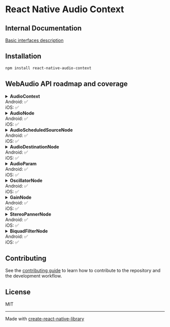 # React Native Audio Context

## Internal Documentation

[Basic interfaces description](./internal-docs/basic-interfaces.md)

## Installation

```sh
npm install react-native-audio-context
```

## WebAudio API roadmap and coverage

<details>
  <summary><b>AudioContext</b><br/> Android: ✅ <br/>iOS: ✅</summary>

| Method / Property     | iOS | Android |
| --------------------- | --- | ------- |
| 🔹 destination        | ✅  | ✅      |
| 🔹 sampleRate         | ✅  | ✅      |
| 🔹 state              | ✅  | ✅      |
| 🔹 currentTime        | ✅  | ✅      |
| 🔘 createGain         | ✅  | ✅      |
| 🔘 createOscillator   | ✅  | ✅      |
| 🔘 createStereoPanner | ✅  | ✅      |
| 🔘 createBiquadFilter | ✅  | ✅      |
| 🔘 close              | ✅  | ✅      |

</details>

<details>
  <summary><b>AudioNode</b><br/> Android: ✅ <br />iOS: ✅</summary>

| Method / Property        | iOS | Android |
| ------------------------ | --- | ------- |
| 🔹context                | ✅  | ✅      |
| 🔹numberOfInputs         | ✅  | ✅      |
| 🔹numberOfOutputs        | ✅  | ✅      |
| 🔹channelCount           | ⌛  | ✅      |
| 🔹channelCountMode       | ⌛  | ⌛      |
| 🔹channelInterpretation  | ⌛  | ⌛      |
| 🔘connect                | ✅  | ✅      |
| 🔘disconnect             | ✅  | ✅      |

</details>

<details>
  <summary><b>AudioScheduledSourceNode</b><br/> Android: ✅ <br />iOS: ✅</summary>

| Method / Property | iOS | Android |
| ----------------- | --- | ------- |
| 🔘start           | ✅  | ✅      |
| 🔘stop            | ✅  | ✅      |

</details>

<details>
  <summary><b>AudioDestinationNode</b><br/> Android: ✅ <br />iOS: ✅</summary>

| Method / Property | iOS | Android |
| ----------------- | --- | ------- |

</details>

<details>
  <summary><b>AudioParam</b><br/> Android: ✅ <br />iOS: ✅</summary>

| Method / Property              | iOS | Android |
| ------------------------------ | --- | ------- |
| 🔹value                        | ✅  | ✅      |
| 🔹defaultValue                 | ✅  | ✅      |
| 🔹minValue                     | ✅  | ✅      |
| 🔹maxValue                     | ✅  | ✅      |
| 🔘setValueAtTime               | ✅  | ✅      |
| 🔘linearRampToValueAtTime      | ✅  | ✅      |
| 🔘exponentialRampToValueAtTime | ✅  | ✅      |

</details>

<details>
  <summary><b>OscillatorNode</b><br/> Android: ✅ <br />iOS: ✅</summary>

| Method / Property | iOS | Android |
| ----------------- | --- | ------- |
| 🔹frequency       | ✅  | ✅      |
| 🔹detune          | ✅  | ✅      |
| 🔹type            | ✅  | ✅      |

</details>

<details>
  <summary><b>GainNode</b><br/> Android: ✅ <br />iOS: ✅</summary>

| Method / Property | iOS | Android |
| ----------------- | --- | ------- |
| 🔹gain            | ✅  | ✅      |

</details>

<details>
  <summary><b>StereoPannerNode</b><br/> Android: ✅ <br />iOS: ✅</summary>

| Method / Property | iOS | Android |
| ----------------- | --- | ------- |
| 🔹pan             | ✅  | ✅      |

</details>

<details>
  <summary><b>BiquadFilterNode</b><br/> Android: ✅ <br />iOS: ✅</summary>

| Method / Property | iOS | Android |
| ----------------- | --- | ------- |
| 🔹frequency       | ✅  | ✅      |
| 🔹detune          | ✅  | ✅      |
| 🔹Q               | ✅  | ✅      |
| 🔹gain            | ✅  | ✅      |
| 🔹type            | ✅  | ✅      |

</details>

## Contributing

See the [contributing guide](CONTRIBUTING.md) to learn how to contribute to the repository and the development workflow.

## License

MIT

---

Made with [create-react-native-library](https://github.com/callstack/react-native-builder-bob)
